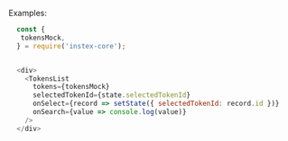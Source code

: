 Examples:

```js { "props": { "className": "example-wrapper" } }
  const {
   tokensMock,
  } = require('instex-core');


  <div>
    <TokensList
      tokens={tokensMock}
      selectedTokenId={state.selectedTokenId}
      onSelect={record => setState({ selectedTokenId: record.id })}
      onSearch={value => console.log(value)}
    />
  </div>
```
